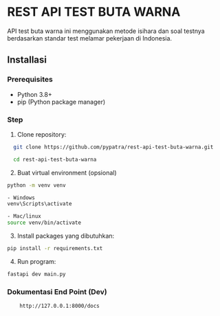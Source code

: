 
# REST API TEST BUTA WARNA

API test buta warna ini menggunakan metode isihara dan soal testnya berdasarkan standar test melamar pekerjaan di Indonesia.


## Installasi

### Prerequisites

- Python 3.8+
- pip (Python package manager)


### Step
1. Clone repository:
```bash
  git clone https://github.com/pypatra/rest-api-test-buta-warna.git

  cd rest-api-test-buta-warna
```
2. Buat virtual environment (opsional)
```bash
python -m venv venv

- Windows
venv\Scripts\activate

- Mac/linux
source venv/bin/activate
```
3. Install packages yang dibutuhkan:
```bash
pip install -r requirements.txt
```

4. Run program:
```bash
fastapi dev main.py
```
### Dokumentasi End Point (Dev)
```bash
    http://127.0.0.1:8000/docs
```